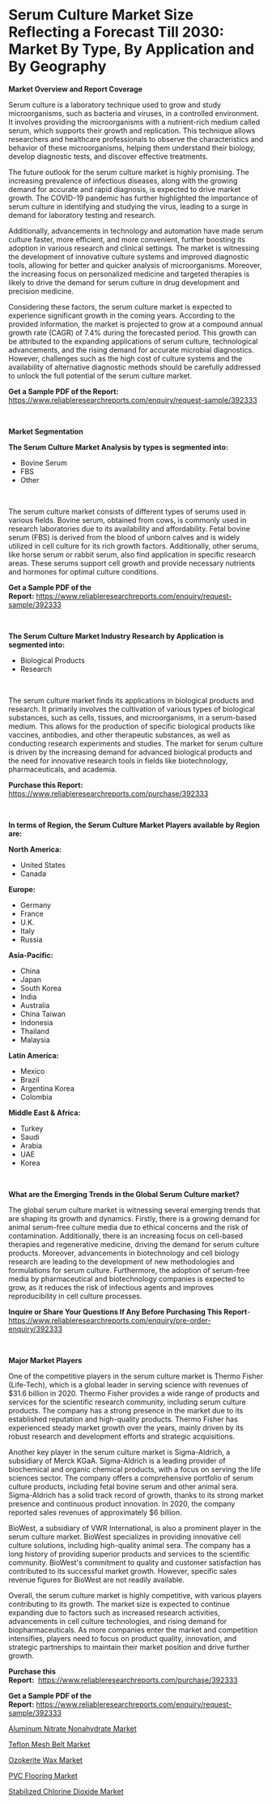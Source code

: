 <p><h1>Serum Culture Market Size Reflecting a Forecast Till 2030: Market By Type, By Application and By Geography</h1></p><p><strong>Market Overview and Report Coverage</strong></p>
<p><p>Serum culture is a laboratory technique used to grow and study microorganisms, such as bacteria and viruses, in a controlled environment. It involves providing the microorganisms with a nutrient-rich medium called serum, which supports their growth and replication. This technique allows researchers and healthcare professionals to observe the characteristics and behavior of these microorganisms, helping them understand their biology, develop diagnostic tests, and discover effective treatments.</p><p>The future outlook for the serum culture market is highly promising. The increasing prevalence of infectious diseases, along with the growing demand for accurate and rapid diagnosis, is expected to drive market growth. The COVID-19 pandemic has further highlighted the importance of serum culture in identifying and studying the virus, leading to a surge in demand for laboratory testing and research.</p><p>Additionally, advancements in technology and automation have made serum culture faster, more efficient, and more convenient, further boosting its adoption in various research and clinical settings. The market is witnessing the development of innovative culture systems and improved diagnostic tools, allowing for better and quicker analysis of microorganisms. Moreover, the increasing focus on personalized medicine and targeted therapies is likely to drive the demand for serum culture in drug development and precision medicine.</p><p>Considering these factors, the serum culture market is expected to experience significant growth in the coming years. According to the provided information, the market is projected to grow at a compound annual growth rate (CAGR) of 7.4% during the forecasted period. This growth can be attributed to the expanding applications of serum culture, technological advancements, and the rising demand for accurate microbial diagnostics. However, challenges such as the high cost of culture systems and the availability of alternative diagnostic methods should be carefully addressed to unlock the full potential of the serum culture market.</p></p>
<p><strong>Get a Sample PDF of the Report:</strong> <a href="https://www.reliableresearchreports.com/enquiry/request-sample/392333">https://www.reliableresearchreports.com/enquiry/request-sample/392333</a></p>
<p>&nbsp;</p>
<p><strong>Market Segmentation</strong></p>
<p><strong>The Serum Culture Market Analysis by types is segmented into:</strong></p>
<p><ul><li>Bovine Serum</li><li>FBS</li><li>Other</li></ul></p>
<p>&nbsp;</p>
<p><p>The serum culture market consists of different types of serums used in various fields. Bovine serum, obtained from cows, is commonly used in research laboratories due to its availability and affordability. Fetal bovine serum (FBS) is derived from the blood of unborn calves and is widely utilized in cell culture for its rich growth factors. Additionally, other serums, like horse serum or rabbit serum, also find application in specific research areas. These serums support cell growth and provide necessary nutrients and hormones for optimal culture conditions.</p></p>
<p><strong>Get a Sample PDF of the Report:</strong>&nbsp;<a href="https://www.reliableresearchreports.com/enquiry/request-sample/392333">https://www.reliableresearchreports.com/enquiry/request-sample/392333</a></p>
<p>&nbsp;</p>
<p><strong>The Serum Culture Market Industry Research by Application is segmented into:</strong></p>
<p><ul><li>Biological Products</li><li>Research</li></ul></p>
<p>&nbsp;</p>
<p><p>The serum culture market finds its applications in biological products and research. It primarily involves the cultivation of various types of biological substances, such as cells, tissues, and microorganisms, in a serum-based medium. This allows for the production of specific biological products like vaccines, antibodies, and other therapeutic substances, as well as conducting research experiments and studies. The market for serum culture is driven by the increasing demand for advanced biological products and the need for innovative research tools in fields like biotechnology, pharmaceuticals, and academia.</p></p>
<p><strong>Purchase this Report:</strong>&nbsp; <a href="https://www.reliableresearchreports.com/purchase/392333">https://www.reliableresearchreports.com/purchase/392333</a></p>
<p>&nbsp;</p>
<p><strong>In terms of Region, the Serum Culture Market Players available by Region are:</strong></p>
<p>
    <p> <strong> North America: </strong>
        <ul>
            <li>United States</li>
            <li>Canada</li>
        </ul>
        </p> 
    <p> <strong> Europe: </strong>
        <ul>
            <li>Germany</li>
            <li>France</li>
            <li>U.K.</li>
            <li>Italy</li>
            <li>Russia</li>
        </ul>
        </p> 
    <p> <strong> Asia-Pacific: </strong>
        <ul>
            <li>China</li>
            <li>Japan</li>
            <li>South Korea</li>
            <li>India</li>
            <li>Australia</li>
            <li>China Taiwan</li>
            <li>Indonesia</li>
            <li>Thailand</li>
            <li>Malaysia</li>
        </ul>
        </p> 
    <p> <strong> Latin America: </strong>
        <ul>
            <li>Mexico</li>
            <li>Brazil</li>
            <li>Argentina Korea</li>
            <li>Colombia</li>
        </ul>
        </p> 
    <p> <strong> Middle East & Africa: </strong>
        <ul>
            <li>Turkey</li>
            <li>Saudi</li>
            <li>Arabia</li>
            <li>UAE</li>
            <li>Korea</li>
        </ul>
    </p>
    </p>
<p>&nbsp;</p>
<p><strong>What are the Emerging Trends in the Global Serum Culture market?</strong></p>
<p><p>The global serum culture market is witnessing several emerging trends that are shaping its growth and dynamics. Firstly, there is a growing demand for animal serum-free culture media due to ethical concerns and the risk of contamination. Additionally, there is an increasing focus on cell-based therapies and regenerative medicine, driving the demand for serum culture products. Moreover, advancements in biotechnology and cell biology research are leading to the development of new methodologies and formulations for serum culture. Furthermore, the adoption of serum-free media by pharmaceutical and biotechnology companies is expected to grow, as it reduces the risk of infectious agents and improves reproducibility in cell culture processes.</p></p>
<p><strong>Inquire or Share Your Questions If Any Before Purchasing This Report</strong>- <a href="https://www.reliableresearchreports.com/enquiry/pre-order-enquiry/392333">https://www.reliableresearchreports.com/enquiry/pre-order-enquiry/392333</a></p>
<p>&nbsp;</p>
<p><strong>Major Market Players</strong></p>
<p><p>One of the competitive players in the serum culture market is Thermo Fisher (Life-Tech), which is a global leader in serving science with revenues of $31.6 billion in 2020. Thermo Fisher provides a wide range of products and services for the scientific research community, including serum culture products. The company has a strong presence in the market due to its established reputation and high-quality products. Thermo Fisher has experienced steady market growth over the years, mainly driven by its robust research and development efforts and strategic acquisitions.</p><p>Another key player in the serum culture market is Sigma-Aldrich, a subsidiary of Merck KGaA. Sigma-Aldrich is a leading provider of biochemical and organic chemical products, with a focus on serving the life sciences sector. The company offers a comprehensive portfolio of serum culture products, including fetal bovine serum and other animal sera. Sigma-Aldrich has a solid track record of growth, thanks to its strong market presence and continuous product innovation. In 2020, the company reported sales revenues of approximately $6 billion.</p><p>BioWest, a subsidiary of VWR International, is also a prominent player in the serum culture market. BioWest specializes in providing innovative cell culture solutions, including high-quality animal sera. The company has a long history of providing superior products and services to the scientific community. BioWest's commitment to quality and customer satisfaction has contributed to its successful market growth. However, specific sales revenue figures for BioWest are not readily available.</p><p>Overall, the serum culture market is highly competitive, with various players contributing to its growth. The market size is expected to continue expanding due to factors such as increased research activities, advancements in cell culture technologies, and rising demand for biopharmaceuticals. As more companies enter the market and competition intensifies, players need to focus on product quality, innovation, and strategic partnerships to maintain their market position and drive further growth.</p></p>
<p><strong>Purchase this Report:</strong>&nbsp;&nbsp;<a href="https://www.reliableresearchreports.com/purchase/392333">https://www.reliableresearchreports.com/purchase/392333</a></p>
<p></p>
<p><strong>Get a Sample PDF of the Report:</strong>&nbsp;<a href="https://www.reliableresearchreports.com/enquiry/request-sample/392333">https://www.reliableresearchreports.com/enquiry/request-sample/392333</a></p>
<p><p><a href="https://medium.com/@jacesipes1996/aluminum-nitrate-nonahydrate-market-analysis-and-sze-forecasted-for-period-from-2023-to-2030-e216aaa64a5e">Aluminum Nitrate Nonahydrate Market</a></p><p><a href="https://medium.com/@audieyost1952/teflon-mesh-belt-market-research-report-its-history-and-forecast-2023-to-2030-0be6e0e7c183">Teflon Mesh Belt Market</a></p><p><a href="https://medium.com/@tonikuhic/ozokerite-wax-market-outlook-industry-overview-and-forecast-2023-to-2030-360f34f2ee51">Ozokerite Wax Market</a></p><p><a href="https://medium.com/@henrykihn/pvc-flooring-market-size-and-market-trends-complete-industry-overview-2023-to-2030-f06132e9008c">PVC Flooring Market</a></p><p><a href="https://medium.com/@beaugrant15/stabilized-chlorine-dioxide-market-furnishes-information-on-market-share-market-trends-and-market-a8263497816b">Stabilized Chlorine Dioxide Market</a></p></p>
